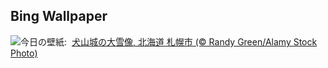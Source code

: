 ## Bing Wallpaper
![](https://www.bing.com/th?id=OHR.YukiMatsuri2025_JA-JP6765872006_UHD.jpg&w=1000)今日の壁紙: &nbsp;[犬山城の大雪像, 北海道 札幌市 (© Randy Green/Alamy Stock Photo)](https://www.bing.com/th?id=OHR.YukiMatsuri2025_JA-JP6765872006_UHD.jpg)
<br><br/>
